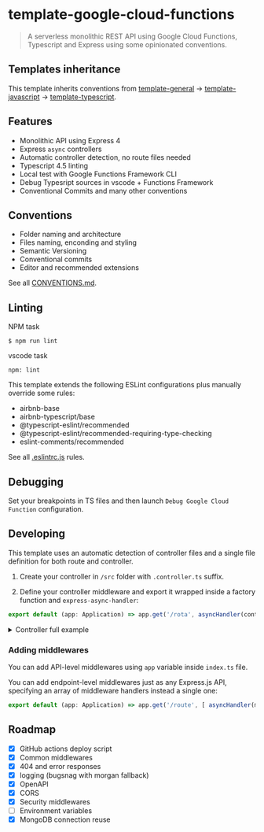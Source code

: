 # template-google-cloud-functions

> A serverless monolithic REST API using Google Cloud Functions, Typescript and Express using some opinionated conventions.

## Templates inheritance

This template inherits conventions from [template-general](https://github.com/ggondim/template-general) -> [template-javascript](https://github.com/ggondim-templates-javascript/template-javascript) -> [template-typescript](https://github.com/ggondim-templates-typescript/template-typescript).

## Features
- Monolithic API using Express 4
- Express `async` controllers
- Automatic controller detection, no route files needed
- Typescript 4.5 linting
- Local test with Google Functions Framework CLI
- Debug Typesript sources in vscode + Functions Framework
- Conventional Commits and many other conventions

## Conventions

- Folder naming and architecture
- Files naming, enconding and styling
- Semantic Versioning
- Conventional commits
- Editor and recommended extensions

See all [CONVENTIONS.md](docs/CONVENTIONS.md).

## Linting

NPM task

```
$ npm run lint
```

vscode task

```
npm: lint
```

This template extends the following ESLint configurations plus manually override some rules:

- airbnb-base
- airbnb-typescript/base
- @typescript-eslint/recommended
- @typescript-eslint/recommended-requiring-type-checking
- eslint-comments/recommended

See all [.eslintrc.js](.eslintrc.js) rules.

## Debugging

Set your breakpoints in TS files and then launch `Debug Google Cloud Function` configuration.

## Developing

This template uses an automatic detection of controller files and a single file definition for both route and controller.

1. Create your controller in `/src` folder with `.controller.ts` suffix.

2. Define your controller middleware and export it wrapped inside a factory function and `express-async-handler`:

```typescript
export default (app: Application) => app.get('/rota', asyncHandler(controller));
```

<details>
<summary>Controller full example</summary>

```typescript
import { Request, Response, Application } from 'express';
import asyncHandler from 'express-async-handler';

async function controller(
  req: Request,
  res: Response,
) {
  res.send(req.headers.accept);
}

export default (app: Application) => app.get('/route', asyncHandler(controller));

```
</details>

### Adding middlewares

You can add API-level middlewares using `app` variable inside `index.ts` file.

You can add endpoint-level middlewares just as any Express.js API, specifying an array of middleware handlers instead a single one:

```typescript
export default (app: Application) => app.get('/route', [ asyncHandler(middleware), asyncHandler(controller ]));
```

## Roadmap
- [X] GitHub actions deploy script
- [X] Common middlewares
- [X] 404 and error responses
- [X] logging (bugsnag with morgan fallback)
- [X] OpenAPI
- [X] CORS
- [X] Security middlewares
- [ ] Environment variables
- [X] MongoDB connection reuse
